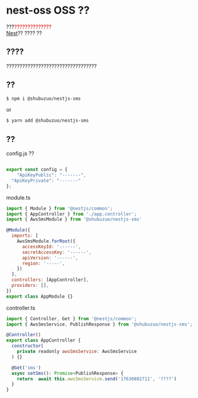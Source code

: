 
# nest-oss OSS ??
???<font color="#dd0000">??????????????</font><br /> 
[Nest](https://github.com/nestjs/nest)?? ???? ??

## ????
??????????????????????????????????

## ??

```bash
$ npm i @shubuzuo/nestjs-sms
```
or 
```bash
$ yarn add @shubuzuo/nestjs-sms 
```

## ??
config.js ??
```javascript

export const config = {
	"ApiKeyPublic": "-------",
  "ApiKeyPrivate": "-------"
};

```

module.ts
```javascript
import { Module } from '@nestjs/common';
import { AppController } from './app.controller';
import { AwsSmsModule } from '@shubuzuo/nestjs-sms'

@Module({
  imports: [
    AwsSmsModule.forRoot({
      accessKeyId: '------',
      secretAccessKey: '------',
      apiVersion: '------',
      region: '-----',
    })
  ],
  controllers: [AppController],
  providers: [],
})
export class AppModule {}

```
controller.ts
```javascript
import { Controller, Get } from '@nestjs/common';
import { AwsSmsService, PublishResponse } from '@shubuzuo/nestjs-sms';

@Controller()
export class AppController {
  constructor(
    private readonly awsSmsService: AwsSmsService
  ) {}

  @Get('sms')
  async setSms(): Promise<PublishResponse> {
    return  await this.awsSmsService.send('17630802711', '????')
  }
}

```
